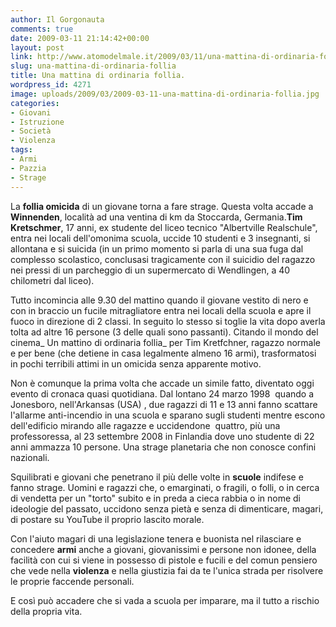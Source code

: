 ```yaml
---
author: Il Gorgonauta
comments: true
date: 2009-03-11 21:14:42+00:00
layout: post
link: http://www.atomodelmale.it/2009/03/11/una-mattina-di-ordinaria-follia/
slug: una-mattina-di-ordinaria-follia
title: Una mattina di ordinaria follia.
wordpress_id: 4271
image: uploads/2009/03/2009-03-11-una-mattina-di-ordinaria-follia.jpg
categories:
- Giovani
- Istruzione
- Società
- Violenza
tags:
- Armi
- Pazzia
- Strage
---
```


La **follia omicida** di un giovane torna a fare strage. Questa volta accade a **Winnenden**, località ad una ventina di km da Stoccarda, Germania.**Tim Kretschmer**, 17 anni, ex studente del liceo tecnico "Albertville Realschule", entra nei locali dell'omonima scuola, uccide 10 studenti e 3 insegnanti, si allontana e si suicida (in un primo momento si parla di una sua fuga dal complesso scolastico, conclusasi tragicamente  con il suicidio del ragazzo nei pressi di un parcheggio di un supermercato di Wendlingen, a 40 chilometri dal liceo).

Tutto incomincia alle 9.30 del mattino quando il giovane vestito di nero e con in braccio un fucile mitragliatore entra nei locali della scuola e apre il fuoco in direzione di 2 classi. In seguito lo stesso si toglie la vita dopo averla tolta ad altre 16 persone (3 delle quali sono passanti). Citando il mondo del cinema_ Un mattino di ordinaria follia_ per Tim Kretfchner, ragazzo normale e per bene (che detiene in casa legalmente  almeno 16 armi), trasformatosi in pochi terribili attimi in un omicida senza apparente motivo.

Non è comunque la prima volta che accade un simile fatto, diventato oggi evento di cronaca quasi quotidiana. Dal lontano 24 marzo 1998  quando a Jonesboro, nell'Arkansas (USA) , due ragazzi di 11 e 13 anni fanno scattare l'allarme anti-incendio in una scuola e sparano sugli studenti mentre escono dell'edificio mirando alle ragazze e uccidendone  quattro, più una professoressa, al 23 settembre 2008 in Finlandia dove uno studente di 22 anni ammazza 10 persone. Una strage planetaria che non conosce confini nazionali.

Squilibrati e giovani che penetrano il più delle volte in **scuole** indifese e fanno strage. Uomini e ragazzi che, o emarginati, o fragili, o folli, o in cerca di vendetta per un "torto" subito e in preda a cieca rabbia o in nome di ideologie del passato, uccidono senza pietà e senza di dimenticare, magari, di postare su YouTube il proprio lascito morale.

Con l'aiuto magari di una legislazione tenera e buonista nel rilasciare e concedere **armi** anche a giovani, giovanissimi e persone non idonee, della facilità con cui si viene in possesso di pistole e fucili e del comun pensiero che vede nella **violenza** e nella giustizia fai da te l'unica strada per risolvere le proprie faccende personali.

E così può accadere che si vada a scuola per imparare, ma il tutto a rischio della propria vita.
